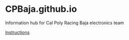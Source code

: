 # CPBaja.github.io
Information hub for Cal Poly Racing Baja electronics team

[Instructions](Instructions/instructions.md)
